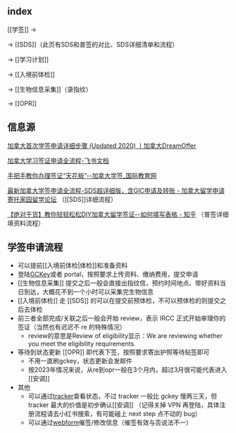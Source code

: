 
## index

[[学签]] ->

-> [[SDS]]（此页有SDS和普签的对比、SDS详细清单和流程）

-> [[学习计划]]

-> [[入境前体检]]

-> [[生物信息采集]]（录指纹）

-> [[OPR]]
## 信息源 

[加拿大首次学签申请详细步骤 (Updated 2020) 丨加拿大DreamOffer](https://www.dreamoffer.ca/canada-study-abroad-resource/diy-candian-study-permit)

[加拿大学习签证申请全流程-飞书文档](https://gd7dcarg0g.feishu.cn/docx/LHngddyhMokSo3xD7sJcAYopn8e) 

[手把手教你办理签证“天花板”--加拿大学签_国际教育网](https://m.ieduchina.com/abroad/canada/202110/75054.html)

[最新加拿大学签申请全流程-SDS超详细版，含GIC申请及转账 - 加拿大留学申请 寄托家园留学论坛](https://bbs.gter.net/thread-2507913-1-1.html) （[[SDS]]详细流程）

[【绝对干货】教你轻轻松松DIY加拿大留学签证--如何填写表格 - 知乎](https://zhuanlan.zhihu.com/p/138125577) （普签详细填资料流程）


## 学签申请流程

- 可以提前[[入境前体检|体检]]和准备资料
- 登陆[GCKey](https://www.canada.ca/en/immigration-refugees-citizenship/services/application/account.html#need-help)或者 portal，按照要求上传资料、缴纳费用，提交申请
- [[生物信息采集]] 提交之后一般会直接出指纹信，预约时间地点、带好资料当日到达，大概花不到一个小时可以采集完生物信息
- [[入境前体检]] 走 [[SDS]] 的可以在提交前预体检，不可以预体检的则提交之后去体检
- 前三者全部完成/关联之后一般会开始 review，表示 IRCC 正式开始审理你的签证（当然也有迟迟不 re 的特殊情况）
	- review的意思是Review of eligibility显示：We are reviewing whether you meet the eligibility requirements.
- 等待到状态更新 [[OPR]] 即代表下签，按照要求寄出护照等待贴签即可
	- 不用一直刷gckey，状态更新会发邮件
	- 按2023年情况来说，从re到opr一般在3个月内，超过3月很可能代表进入[[安调]]
- 其他
	- 可以通过[tracker](https://ircc-tracker-suivi.apps.cic.gc.ca/en/login)查看状态，不过 tracker 一般比 gckey 慢两三天，但 tracker 最大的价值是初步确认[[安调]] （记得关掉 VPN 再登陆，具体注册流程请去小红书搜索，有可能碰上 next step 点不动的 bug）
	- 可以通过[webform](https://secure.cic.gc.ca/enquiries-renseignements/canada-case-cas-eng.aspx)催签/修改信息（催签有效与否说法不一）